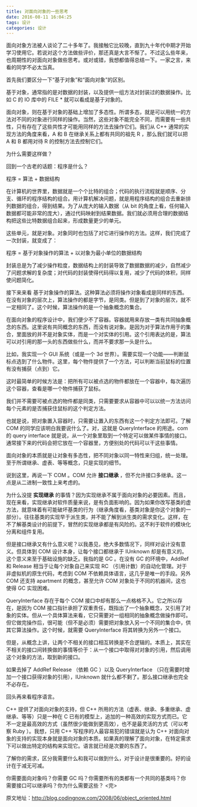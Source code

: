 ```yaml
---
title: 对面向对象的一些思考
date: 2016-08-11 16:04:25
tags: 设计
categories: 设计
---
```

面向对象方法被人谈论了二十多年了。我接触它比较晚，直到九十年代中期才开始学习使用它。若说对这个方法做些评价，那还真是大言不惭了。不过这么些年来，也周期性的对面向对象做些思考。或对或错，我想都值得总结一下。一家之言，来看的同学不必太当真。
<!-- more -->

首先我们要区分一下“基于对象”和“面向对象”的区别。

基于对象，通常指的是对数据的封装，以及提供一组方法对封装过的数据操作。比如 C 的 IO 库中的 FILE * 就可以看成是基于对象的。

面向对象，则在基于对象的基础上增加了多态性。所谓多态，就是可以用统一的方法对不同的对象进行同样的操作。当然，这些对象不能完全不同，而需要有一些共性，只有存在了这些共性才可能用同样的方法去操作它们。我们从 C++ 通常的实现方法的角度来看，A 和 B 在继承关系上都有共同的祖先 R ，那么我们就可以把 A 和 B 都用对待 R 的控制方法去控制它们。

为什么需要这样做？

回到一个古老的话题：程序是什么？

程序 = 算法 + 数据结构

在计算机的世界里，数据就是一个个比特的组合；代码的执行流程就是顺序、分支、循环的程序结构的组合。用计算机解决问题，就是用程序结构的组合去重新排列数据的组合，得到结果。为了从庞大的输入数据（从 bit 的角度上看，任何输入数据都可能非常的庞大），通过代码映射到结果数据。我们就必须用合理的数据结构把这些比特数据组合起来，形成数量更少的单元。

这些单元，就是对象。对象同时也包括了对它进行操作的方法。这样，我们完成了一次封装，就变成了：

程序 = 基于对象操作的算法 + 以对象为最小单位的数据结构

封装总是为了减少操作粒度，数据结构上的封装导致了数据数据的减少，自然减少了问题求解的复杂度；对代码的封装使得代码得以复用，减少了代码的体积，同样使问题简化。

接下来来看 基于对象操作的算法。这种算法必须将操作对象看成是同样的东西。在没有对象的层次上，算法操作的都是字节，是同类。但是到了对象的层次，就不一定相同了。这个时候，算法操作的是一个抽象概念的集合。

在面向对象的程序设计中，我们便少不了容器。容器就用来存放一类有共同抽象概念的东西。这里说有共同概念的东西，而没有说对象。是因为对于算法作用于的集合，里面放的并不是对象实体，而是一个对实体的引用。这个引用表达的是，算法可以对引用的那一头的东西做些什么，而并不要求那一头是什么。

比如，我实现一个 GUI 系统（或是一个 3d 世界）。需要实现一个功能——判断鼠标点选到了什么物件。这里，每个物件提供了一个方法，可以判断当前鼠标的位置有没有捕获（点到）它。

这时最简单的时候方法是：把所有可以被点选的物件都放在一个容器中，每次遍历这个容器，查看是哪一个物件捕获了鼠标。

我们并不需要可被点选的物件都是同类，只需要要求从容器中可以以统一方法访问每个元素的是否捕获住鼠标的这个判定方法。

也就是说，把对象置入容器时，只需要让置入的东西有这一个判定方法即可。了解 COM 的同学应该明白我要说什么了。对，这就是 QueryInterface 的用途。com 的 query interface 就是说，从一个对象里取到一个特定可以做某件事情的接口。通常接下来的代码会把它放在一个容器里，方便别处的代码可以干这些事情。

面向对象的本质就是让对象有多态性，把不同对象以同一特性来归组，统一处理。至于所谓继承、虚表、等等概念，只是实现的细节。

说到这里，再说一下 COM 。COM 允许 **接口继承** ，但不允许接口多继承。这一点是从二进制一致性上来考虑的。

为什么没提 **实现继承** 的事情？因为实现继承不属于面向对象的必要因素。而且，现在来看，实现继承对软件质量来说，是有负面影响的。因为如果你改写基类的虚方法，就意味着有可能破坏基类的行为（继承角度看，基类对象是你这个对象的一部分）。往往基类的实现早于派生类，并不能了解到派生类的需求变化。这样，在不了解基类设计的前提下，冒然的实现继承都是有风险的。这不利于软件的模块化分离和组件复用。

但是接口继承又有什么意义呢？以我愚见，绝大多数情况下，同样对设计没有意义。但具体到 COM 设计本身，让每个接口都继承于 IUnknown 却是有意义的。这个意义来至于基础设施的缺乏。我指的是 GC 。在没有 GC 的环境中，AddRef 和 Release 相当于让每个对象自己来实现 RC （引用计数）的自动化管理。对于非虚拟机的原生代码，考虑到 COM 不依赖具体语言，这几乎是唯一的手段。另外 COM 还支持 apartment 的概念，甚至允许 COM 对象处于不同的机器间，这也使得 GC 实现困难。

QueryInterface 存在于每个 COM 接口中却有那么一点格格不入。它之所以存在，是因为 COM 接口指针承担了双重责任，既指出了一个抽象概念，又引用了对象的实体。但从一个具体算法来看，它只需要对一组相同的抽象概念做操作即可。但它做完操作后，很可能（但不是必须）需要把对象放入另一个不同的集合中，供其它算法操作。这个时候，就需要 QueryInterface 将其转换为另外一个接口。

但是，从概念上讲，让两个不相关的接口相互转换是不合逻辑的。本质上，其实在不相关的接口间转换做的事情等价于：从一个接口中取得对对象的引用，然后调用这个对象的方法，取到新的接口。

如果去掉了 AddRef Release （依赖 GC ）以及 QueryInterface （只在需要时增加一个接口获得对象的引用），IUnknown 就什么都不剩了。那么接口继承也完全不必存在。

回头再来看程序语言。

C++ 提供了对面向对象的支持，但 C++ 所用的方法（虚表、继承、多重继承、虚继承、等等）只是一种在 C 已有的模型上，追加的一种高效的实现方式而已。它不一定是最高效的方式（虽然很少能做到更高效），也不是最灵活的方式（可以考察 Ruby ）。我想，只用 C++ 写程序的人最容易犯的错误就是认为 C++ 对面向对象的支持的实现本身就是面向对象的本质。如果真的理解了面向对象，在特定需求下可以做出特定的结构来实现它。语言就已经是次要的东西了。

了解你的需求，区分我需要什么和我可以做到什么，对于设计是很重要的。好的设计在于减无可减。

你需要面向对象吗？你需要 GC 吗？你需要所有的类都有一个共同的基类吗？你需要接口可以继承吗？你为什么需要这些？
<完>

原文地址：http://blog.codingnow.com/2008/06/object_oriented.html